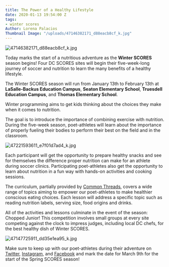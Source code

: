 ```yaml
---
title: The Power of a Healthy Lifestyle
date: 2020-01-13 19:54:00 Z
tags:
- winter scores
Author: Lorena Palacios
Thumbnail Image: "/uploads/47146382171_d88eacb8cf_k.jpg"
---
```


![47146382171_d88eacb8cf_k.jpg](/uploads/47146382171_d88eacb8cf_k.jpg)

Today marks the start of a nutritious adventure as the **Winter SCORES** season begins! Four DC SCORES sites will begin their five-week-long journey of soccer and nutrition to learn the many benefits of a healthy lifestyle.





The Winter SCORES season will run from January 13th to February 13th at **LaSalle-Backus Education Campus**, **Seaton Elementary School**, **Truesdell Education Campus**, and **Thomas Elementary School**.
 
Winter programming aims to get kids thinking about the choices they make when it comes to nutrition. 
 
The goal is to introduce the importance of combining exercise with nutrition. During the five-week season, poet-athletes will learn about the importance of properly fueling their bodies to perform their best on the field and in the classroom. 

![47221593611_e7f01d7ad4_k.jpg](/uploads/47221593611_e7f01d7ad4_k.jpg)

Each participant will get the opportunity to prepare healthy snacks and see for themselves the difference proper nutrition can make for an athlete during soccer clinics. Participating poet-athletes also get the opportunity to learn about nutrition in a fun way with hands-on activities and cooking sessions.
 
The curriculum, partially provided by [Common Threads](http://www.commonthreads.org/), covers a wide range of topics aiming to empower our poet-athletes to make healthier conscious eating choices. Each lesson will address a specific topic such as reading nutrition labels, serving size, food origins and drinks.
 
All of the activities and lessons culminate in the event of the season: Chopped Junior! This competition involves small groups at every site competing against the clock to impress judges, including local DC chefs, for the best healthy dish of Winter SCORES. 

![47147725911_dd35e1ea95_k.jpg](/uploads/47147725911_dd35e1ea95_k.jpg)

Make sure to keep up with our poet-athletes during their adventure on [Twitter](https://twitter.com/DCSCORES), [Instagram](https://www.instagram.com/dc_scores/), and [Facebook](https://www.facebook.com/DCSCORES/) and mark the date for March 9th for the start of the Spring SCORES season!